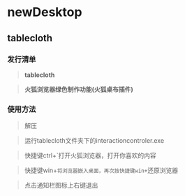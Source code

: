 # newDesktop

## tablecloth

### 发行清单

> **tablecloth**

> **火狐浏览器绿色制作功能(火狐桌布插件)**

### 使用方法

> 解压

> 运行tablecloth文件夹下的interactioncontroler.exe

> 快捷键ctrl+`打开火狐浏览器，打开你喜欢的内容

> 快捷键win+`将浏览器嵌入桌面，再次按快捷键win+`还原浏览器

> 点击通知栏图标上右键退出


